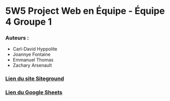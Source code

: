 # 5W5 Project Web en Équipe - Équipe 4 Groupe 1
### Auteurs :
- Carl-David Hyppolite
- Joannye Fontaine
- Emmanuel Thomas
- Zachary Arsenault
### [Lien du site Siteground](https://timm178.sg-host.com/)
### [Lien du Google Sheets](https://docs.google.com/spreadsheets/d/1F3DAMQpyxwVYgbi9mddZJU58zhHvvpSm_1R0IlW4uog/edit#gid=1580604022)